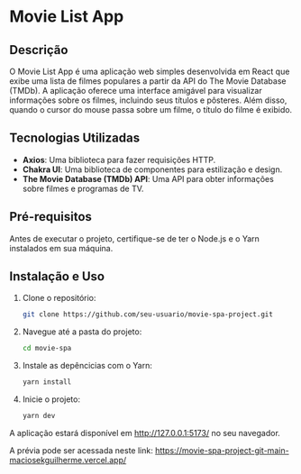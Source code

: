 # Movie List App

## Descrição

O Movie List App é uma aplicação web simples desenvolvida em React que exibe uma lista de filmes populares a partir da API do The Movie Database (TMDb). A aplicação oferece uma interface amigável para visualizar informações sobre os filmes, incluindo seus títulos e pôsteres. Além disso, quando o cursor do mouse passa sobre um filme, o título do filme é exibido.


## Tecnologias Utilizadas

- **Axios**: Uma biblioteca para fazer requisições HTTP.
- **Chakra UI**: Uma biblioteca de componentes para estilização e design.
- **The Movie Database (TMDb) API**: Uma API para obter informações sobre filmes e programas de TV.

## Pré-requisitos

Antes de executar o projeto, certifique-se de ter o Node.js e o Yarn instalados em sua máquina.

## Instalação e Uso

1. Clone o repositório:

   ```bash
   git clone https://github.com/seu-usuario/movie-spa-project.git

2. Navegue até a pasta do projeto:
   ```bash
   cd movie-spa

3. Instale as depêncicias com o Yarn:
   ```bash
   yarn install

4. Inicie o projeto:
   ```bash
   yarn dev

A aplicação estará disponível em http://127.0.0.1:5173/ no seu navegador.

A prévia pode ser acessada neste link:
https://movie-spa-project-git-main-maciosekguilherme.vercel.app/


   
